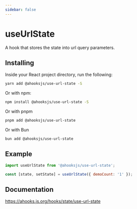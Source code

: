 ```yaml
---
sidebar: false
---
```


# useUrlState

A hook that stores the state into url query parameters.

## Installing

Inside your React project directory, run the following:

```bash
yarn add @ahooksjs/use-url-state -S
```

Or with npm:

```bash
npm install @ahooksjs/use-url-state -S
```

Or with pnpm

```bash
pnpm add @ahooksjs/use-url-state
```

Or with Bun

```bash
bun add @ahooksjs/use-url-state
```

## Example

```javascript
import useUrlState from '@ahooksjs/use-url-state';

const [state, setState] = useUrlState({ demoCount: '1' });
```

## Documentation

https://ahooks.js.org/hooks/state/use-url-state
